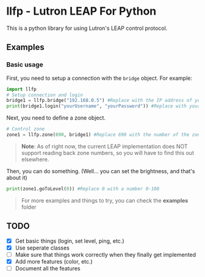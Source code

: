 # llfp - Lutron LEAP For Python

This is a python library for using Lutron's LEAP control protocol.

## Examples

### Basic usage

First, you need to setup a connection with the ```bridge``` object.
For example:

```python
import llfp
# Setup connection and login
bridge1 = llfp.bridge("192.168.0.5") #Replace with the IP address of your bridge
print(bridge1.login("yourUsername", "yourPassword")) #Replace with your username/password.
```

Next, you need to define a zone object.

```python
# Control zone
zone1 = llfp.zone(690, bridge1) #Replace 690 with the number of the zone you want to control.
```

> **Note**: As of right now, the current LEAP implementation does NOT support reading back zone numbers, so you will have to find this out elsewhere.

Then, you can do something. (Well... you can set the brightness, and that's about it)

```python
print(zone1.goToLevel(0)) #Replace 0 with a number 0-100
```

> For more examples and things to try, you can check the **examples** folder

## TODO

- [x] Get basic things (login, set level, ping, etc.)
- [x] Use seperate classes
- [ ] Make sure that things work correctly when they finally get implemented
- [x] Add more features (color, etc.)
- [ ] Document all the features
